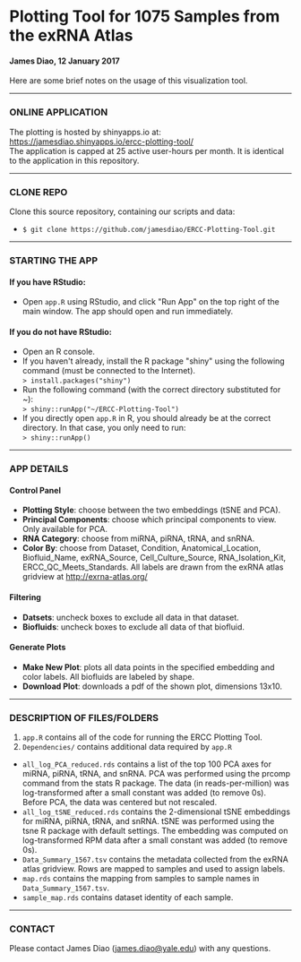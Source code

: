 # Plotting Tool for 1075 Samples from the exRNA Atlas

#### James Diao, 12 January 2017

Here are some brief notes on the usage of this visualization tool. <br />

-------------------------------------------------------------

### ONLINE APPLICATION

The plotting is hosted by shinyapps.io at: https://jamesdiao.shinyapps.io/ercc-plotting-tool/  
The application is capped at 25 active user-hours per month. It is identical to the application in this repository. 

-------------------------------------------------------------

### CLONE REPO

Clone this source repository, containing our scripts and data: <br />
- `$ git clone https://github.com/jamesdiao/ERCC-Plotting-Tool.git`

-------------------------------------------------------------

### STARTING THE APP

#### If you have RStudio:  
- Open `app.R` using RStudio, and click "Run App" on the top right of the main window. The app should open and run immediately. <br />

#### If you do not have RStudio:  
- Open an R console.  
- If you haven't already, install the R package "shiny" using the following command (must be connected to the Internet).  
`> install.packages("shiny")`  
- Run the following command (with the correct directory substituted for ~):  
`> shiny::runApp("~/ERCC-Plotting-Tool")`  
- If you directly open `app.R` in R, you should already be at the correct directory. In that case, you only need to run:  
`> shiny::runApp()`


-------------------------------------------------------------

### APP DETAILS

#### Control Panel  
- **Plotting Style**: choose between the two embeddings (tSNE and PCA).  
- **Principal Components**: choose which principal components to view. Only available for PCA.  
- **RNA Category**: choose from miRNA, piRNA, tRNA, and snRNA.  
- **Color By**: choose from Dataset, Condition, Anatomical\_Location, Biofluid\_Name, exRNA\_Source, Cell\_Culture\_Source, RNA\_Isolation\_Kit, ERCC\_QC\_Meets\_Standards. All labels are drawn from the exRNA atlas gridview at http://exrna-atlas.org/  

#### Filtering  
- **Datsets**: uncheck boxes to exclude all data in that dataset.  
- **Biofluids**: uncheck boxes to exclude all data of that biofluid.  

#### Generate Plots  
- **Make New Plot**: plots all data points in the specified embedding and color labels. All biofluids are labeled by shape.  
- **Download Plot**: downloads a pdf of the shown plot, dimensions 13x10. 

-------------------------------------------------------------

### DESCRIPTION OF FILES/FOLDERS
1. `app.R` contains all of the code for running the ERCC Plotting Tool. 
2. `Dependencies/` contains additional data required by `app.R`
 - `all_log_PCA_reduced.rds` contains a list of the top 100 PCA axes for miRNA, piRNA, tRNA, and snRNA. PCA was performed using the prcomp command from the stats R package. The data (in reads-per-million) was log-transformed after a small constant was added (to remove 0s). Before PCA, the data was centered but not rescaled. 
 - `all_log_tSNE_reduced.rds` contains the 2-dimensional tSNE embeddings for miRNA, piRNA, tRNA, and snRNA. tSNE was performed using the tsne R package with default settings. The embedding was computed on log-transformed RPM data after a small constant was added (to remove 0s). 
  - `Data_Summary_1567.tsv` contains the metadata collected from the exRNA atlas gridview. Rows are mapped to samples and used to assign labels. 
  - `map.rds` contains the mapping from samples to sample names in `Data_Summary_1567.tsv`. 
  - `sample_map.rds` contains dataset identity of each sample.

-----------------------------------------------------------------

### CONTACT  

Please contact James Diao (james.diao@yale.edu) with any questions. 

<br />
<br />
<br />


